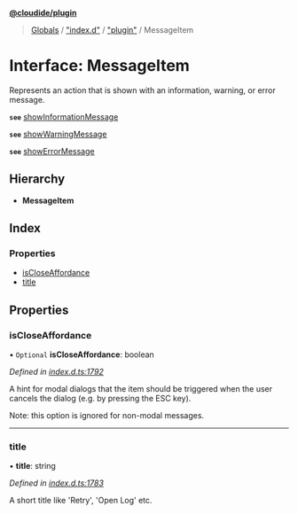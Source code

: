 **[@cloudide/plugin](../README.md)**

> [Globals](../README.md) / ["index.d"](../modules/_index_d_.md) / ["plugin"](../modules/_index_d_._plugin_.md) / MessageItem

# Interface: MessageItem

Represents an action that is shown with an information, warning, or
error message.

**`see`** [showInformationMessage](#window.showInformationMessage)

**`see`** [showWarningMessage](#window.showWarningMessage)

**`see`** [showErrorMessage](#window.showErrorMessage)

## Hierarchy

* **MessageItem**

## Index

### Properties

* [isCloseAffordance](_index_d_._plugin_.messageitem.md#iscloseaffordance)
* [title](_index_d_._plugin_.messageitem.md#title)

## Properties

### isCloseAffordance

• `Optional` **isCloseAffordance**: boolean

*Defined in [index.d.ts:1792](https://github.com/huaweicloud/cloudide-plugin-api/blob/1ab5ef8/index.d.ts#L1792)*

A hint for modal dialogs that the item should be triggered
when the user cancels the dialog (e.g. by pressing the ESC
key).

Note: this option is ignored for non-modal messages.

___

### title

•  **title**: string

*Defined in [index.d.ts:1783](https://github.com/huaweicloud/cloudide-plugin-api/blob/1ab5ef8/index.d.ts#L1783)*

A short title like 'Retry', 'Open Log' etc.
